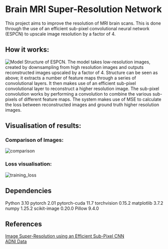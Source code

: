 # Brain MRI Super-Resolution Network
This project aims to improve the resolution of MRI brain scans. This is done through the use of an efficient sub-pixel convolutional neural network (ESPCN) to upscale image resolution by a factor of 4.

## How it works:
![Model Structure of ESPCN.](https://miro.medium.com/v2/resize:fit:2000/format:webp/1*AnTunkGkz-KNTQkrezoSmQ.jpeg)
The model takes low-resolution images, created by downsampling from high resolution images and outputs reconstructed images upscaled by a factor of 4. Structure can be seen as above; it extracts a number of feature maps through a series of convolutional layers. It then makes use of an efficient sub-pixel convolutional layer to reconstruct a higher resolution image. The sub-pixel convolution works by performing a convolution to combine the various sub-pixels of different feature maps. The system makes use of MSE to calculate the loss between reconstructed images and ground truth higher resolution images.

## Visualisation of results:
### Comparison of Images:
![comparison](https://github.com/zharbutt/PatternAnalysis-2023/assets/141378636/5c3ffd30-82ea-44be-8c3b-d38ec60d860d)

### Loss visualisation:
![training_loss](https://github.com/zharbutt/PatternAnalysis-2023/assets/141378636/536b0d45-c34d-4e1d-a4ce-24044f32dd0d)

## Dependencies
Python 3.10
pytorch 2.01 
pytorch-cuda 11.7
torchvision 0.15.2
matplotlib 3.7.2
numpy 1.25.2
scikit-image 0.20.0
Pillow 9.4.0

## References
[Image Super-Resolution using an Efficient Sub-Pixel CNN](https://keras.io/examples/vision/super_resolution_sub_pixel/#image-superresolution-using-an-efficient-subpixel-cnn)  
[ADNI Data](https://cloudstor.aarnet.edu.au/plus/s/L6bbssKhUoUdTSI)
